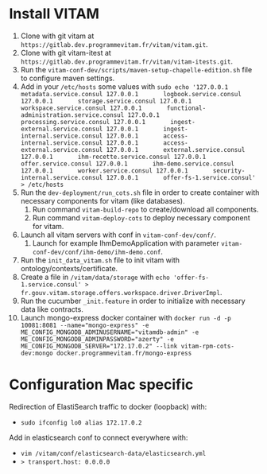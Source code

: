 # Install VITAM
1. Clone with git vitam at `https://gitlab.dev.programmevitam.fr/vitam/vitam.git`.
2. Clone with git vitam-itest at `https://gitlab.dev.programmevitam.fr/vitam/vitam-itests.git`.
3. Run the `vitam-conf-dev/scripts/maven-setup-chapelle-edition.sh` file to configure maven settings.
4. Add in your `/etc/hosts` some values with `sudo echo '127.0.0.1       metadata.service.consul
127.0.0.1       logbook.service.consul
127.0.0.1       storage.service.consul
127.0.0.1       workspace.service.consul
127.0.0.1       functional-administration.service.consul
127.0.0.1       processing.service.consul
127.0.0.1       ingest-external.service.consul
127.0.0.1       ingest-internal.service.consul
127.0.0.1       access-internal.service.consul
127.0.0.1       access-external.service.consul
127.0.0.1       external.service.consul
127.0.0.1       ihm-recette.service.consul
127.0.0.1       offer.service.consul
127.0.0.1       ihm-demo.service.consul
127.0.0.1		worker.service.consul
127.0.0.1		security-internal.service.consul
127.0.0.1       offer-fs-1.service.consul' > /etc/hosts`
5. Run the `dev-deployment/run_cots.sh` file in order to create container with necessary components for vitam (like databases).
    1. Run command `vitam-build-repo` to create/download all components.
    2. Run command `vitam-deploy-cots` to deploy necessary component for vitam.
6. Launch all vitam servers with conf in `vitam-conf-dev/conf/`.
    1. Launch for example IhmDemoApplication with parameter `vitam-conf-dev/conf/ihm-demo/ihm-demo.conf`.
7. Run the `init_data_vitam.sh` file to init vitam with ontology/contexts/certificate.
8. Create a file in `/vitam/data/storage` with `echo 'offer-fs-1.service.consul' > fr.gouv.vitam.storage.offers.workspace.driver.DriverImpl`.
9. Run the cucumber `_init.feature` in order to initialize with necessary data like contracts.
10. Launch mongo-express docker container with `docker run -d -p 10081:8081 --name="mongo-express" -e ME_CONFIG_MONGODB_ADMINUSERNAME="vitamdb-admin" -e ME_CONFIG_MONGODB_ADMINPASSWORD="azerty" -e ME_CONFIG_MONGODB_SERVER="172.17.0.2" --link vitam-rpm-cots-dev:mongo docker.programmevitam.fr/mongo-express`

# Configuration Mac specific
Redirection of ElastiSearch traffic to docker (loopback) with:
* `sudo ifconfig lo0 alias 172.17.0.2`

Add in elasticsearch conf to connect everywhere with:
* `vim /vitam/conf/elasticsearch-data/elasticsearch.yml`
* `> transport.host: 0.0.0.0`
